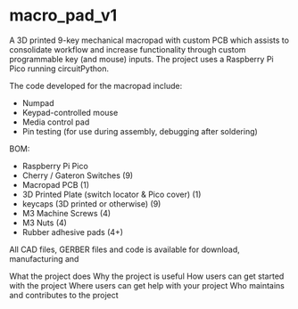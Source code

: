 # macro_pad_v1
A 3D printed 9-key mechanical macropad with custom PCB which assists to consolidate workflow and increase functionality through custom programmable key (and mouse) inputs. 
The project uses a Raspberry Pi Pico running circuitPython.


The code developed for the macropad include:
- Numpad
- Keypad-controlled mouse
- Media control pad
- Pin testing (for use during assembly, debugging after soldering)


BOM:
- Raspberry Pi Pico                                
- Cherry / Gateron Switches (9)
- Macropad PCB (1)
- 3D Printed Plate (switch locator & Pico cover) (1)
- keycaps (3D printed or otherwise) (9)
- M3 Machine Screws (4)
- M3 Nuts (4)
- Rubber adhesive pads (4+)


All CAD files, GERBER files and code is available for download, manufacturing and 

What the project does
Why the project is useful
How users can get started with the project
Where users can get help with your project
Who maintains and contributes to the project